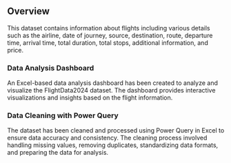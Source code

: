 ## Overview
This dataset contains information about flights including various details such as the airline, date of journey, source, destination, route, departure time, arrival time, total duration, total stops, additional information, and price.

### Data Analysis Dashboard
An Excel-based data analysis dashboard has been created to analyze and visualize the FlightData2024 dataset. The dashboard provides interactive visualizations and insights based on the flight information.

### Data Cleaning with Power Query
The dataset has been cleaned and processed using Power Query in Excel to ensure data accuracy and consistency. The cleaning process involved handling missing values, removing duplicates, standardizing data formats, and preparing the data for analysis.
